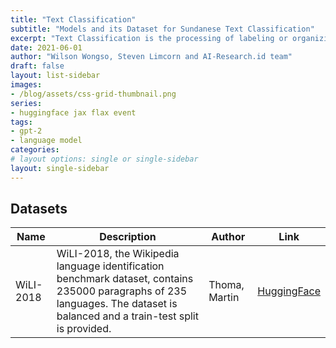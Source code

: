 ```yaml
---
title: "Text Classification"
subtitle: "Models and its Dataset for Sundanese Text Classification"
excerpt: "Text Classification is the processing of labeling or organizing text data into groups. It forms a fundamental part of Natural Language Processing."
date: 2021-06-01
author: "Wilson Wongso, Steven Limcorn and AI-Research.id team"
draft: false
layout: list-sidebar
images:
- /blog/assets/css-grid-thumbnail.png
series:
- huggingface jax flax event
tags:
- gpt-2
- language model
categories:
# layout options: single or single-sidebar
layout: single-sidebar
---
```

## Datasets

| Name      | Description                                                                                                                                                                  | Author        | Link                                                     |
| --------- | ---------------------------------------------------------------------------------------------------------------------------------------------------------------------------- | ------------- | -------------------------------------------------------- |
| WiLI-2018 | WiLI-2018, the Wikipedia language identification benchmark dataset, contains 235000 paragraphs of 235 languages. The dataset is balanced and a train-test split is provided. | Thoma, Martin | [HuggingFace](https://huggingface.co/datasets/wili_2018) |
